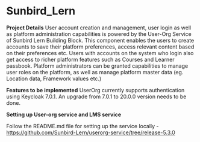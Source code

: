 # Sunbird_Lern
**Project Details**
User account creation and management, user login as well as platform administration capabilities is powered by the User-Org Service of Sunbird Lern Building Block.
This component enables the users to create accounts to save their platform preferences, access relevant content based on their preferences etc. Users with accounts on the system who login also get access to richer platform features such as Courses and Learner passbook.
Platform administrators can be granted capabilities to manage user roles on the platform, as well as manage platform master data (eg. Location data, Framework values etc.)

**Features to be implemented**
UserOrg currently supports authentication using Keycloak 7.0.1. An upgrade from 7.0.1 to 20.0.0 version needs to be done.

**Setting up User-org service and LMS service**

Follow the README.md file for setting up the service locally - https://github.com/Sunbird-Lern/userorg-service/tree/release-5.3.0
